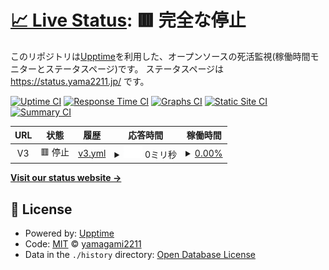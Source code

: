 # [📈 Live Status](https://yamagami2211.github.io): <!--live status--> **🟥 完全な停止**

このリポジトリは[Upptime](https://github.com/upptime/upptime)を利用した、オープンソースの死活監視(稼働時間モニターとステータスページ)です。
ステータスページは https://status.yama2211.jp/ です。

[![Uptime CI](https://github.com/yamagami2211/site-kanshi/workflows/Uptime%20CI/badge.svg)](https://github.com/yamagami2211/site-kanshi/actions?query=workflow%3A%22Uptime+CI%22)
[![Response Time CI](https://github.com/yamagami2211/site-kanshi/workflows/Response%20Time%20CI/badge.svg)](https://github.com/yamagami2211/site-kanshi/actions?query=workflow%3A%22Response+Time+CI%22)
[![Graphs CI](https://github.com/yamagami2211/site-kanshi/workflows/Graphs%20CI/badge.svg)](https://github.com/yamagami2211/site-kanshi/actions?query=workflow%3A%22Graphs+CI%22)
[![Static Site CI](https://github.com/yamagami2211/site-kanshi/workflows/Static%20Site%20CI/badge.svg)](https://github.com/yamagami2211/site-kanshi/actions?query=workflow%3A%22Static+Site+CI%22)
[![Summary CI](https://github.com/yamagami2211/site-kanshi/workflows/Summary%20CI/badge.svg)](https://github.com/yamagami2211/site-kanshi/actions?query=workflow%3A%22Summary+CI%22)

<!--start: status pages-->
<!-- This summary is generated by Upptime (https://github.com/upptime/upptime) -->
<!-- Do not edit this manually, your changes will be overwritten -->
<!-- prettier-ignore -->
| URL | 状態 | 履歴 | 応答時間 | 稼働時間 |
| --- | ------ | ------- | ------------- | ------ |
| <img alt="" src="https://icons.duckduckgo.com/ip3/null.ico" height="13"> V3 | 🟥 停止 | [v3.yml](https://github.com/yamagami2211/site-kanshi/commits/HEAD/history/v3.yml) | <details><summary><img alt="応答時間グラフ" src="./graphs/v3/response-time-week.png" height="20"> 0ミリ秒</summary><br><a href="https://status.yama2211.jp/history/v3"><img alt="応答時間 611" src="https://img.shields.io/endpoint?url=https%3A%2F%2Fraw.githubusercontent.com%2Fyamagami2211%2Fsite-kanshi%2FHEAD%2Fapi%2Fv3%2Fresponse-time.json"></a><br><a href="https://status.yama2211.jp/history/v3"><img alt="24時間 応答時間 0" src="https://img.shields.io/endpoint?url=https%3A%2F%2Fraw.githubusercontent.com%2Fyamagami2211%2Fsite-kanshi%2FHEAD%2Fapi%2Fv3%2Fresponse-time-day.json"></a><br><a href="https://status.yama2211.jp/history/v3"><img alt="7日 応答時間 0" src="https://img.shields.io/endpoint?url=https%3A%2F%2Fraw.githubusercontent.com%2Fyamagami2211%2Fsite-kanshi%2FHEAD%2Fapi%2Fv3%2Fresponse-time-week.json"></a><br><a href="https://status.yama2211.jp/history/v3"><img alt="30日 応答時間 552" src="https://img.shields.io/endpoint?url=https%3A%2F%2Fraw.githubusercontent.com%2Fyamagami2211%2Fsite-kanshi%2FHEAD%2Fapi%2Fv3%2Fresponse-time-month.json"></a><br><a href="https://status.yama2211.jp/history/v3"><img alt="1年 応答時間 611" src="https://img.shields.io/endpoint?url=https%3A%2F%2Fraw.githubusercontent.com%2Fyamagami2211%2Fsite-kanshi%2FHEAD%2Fapi%2Fv3%2Fresponse-time-year.json"></a></details> | <details><summary><a href="https://status.yama2211.jp/history/v3">0.00%</a></summary><a href="https://status.yama2211.jp/history/v3"><img alt="稼働時間 89.22%" src="https://img.shields.io/endpoint?url=https%3A%2F%2Fraw.githubusercontent.com%2Fyamagami2211%2Fsite-kanshi%2FHEAD%2Fapi%2Fv3%2Fuptime.json"></a><br><a href="https://status.yama2211.jp/history/v3"><img alt="24時間の稼働時間 0.00%" src="https://img.shields.io/endpoint?url=https%3A%2F%2Fraw.githubusercontent.com%2Fyamagami2211%2Fsite-kanshi%2FHEAD%2Fapi%2Fv3%2Fuptime-day.json"></a><br><a href="https://status.yama2211.jp/history/v3"><img alt="7日間の稼働時間 0.00%" src="https://img.shields.io/endpoint?url=https%3A%2F%2Fraw.githubusercontent.com%2Fyamagami2211%2Fsite-kanshi%2FHEAD%2Fapi%2Fv3%2Fuptime-week.json"></a><br><a href="https://status.yama2211.jp/history/v3"><img alt="30日の稼働時間 47.04%" src="https://img.shields.io/endpoint?url=https%3A%2F%2Fraw.githubusercontent.com%2Fyamagami2211%2Fsite-kanshi%2FHEAD%2Fapi%2Fv3%2Fuptime-month.json"></a><br><a href="https://status.yama2211.jp/history/v3"><img alt="1年の稼働時間 89.22%" src="https://img.shields.io/endpoint?url=https%3A%2F%2Fraw.githubusercontent.com%2Fyamagami2211%2Fsite-kanshi%2FHEAD%2Fapi%2Fv3%2Fuptime-year.json"></a></details>

<!--end: status pages-->

[**Visit our status website →**](https://status.yama2211.jp/)

## 📄 License

- Powered by: [Upptime](https://github.com/upptime/upptime)
- Code: [MIT](./LICENSE) © [yamagami2211](https://yama2211.jp)
- Data in the `./history` directory: [Open Database License](https://opendatacommons.org/licenses/odbl/1-0/)
